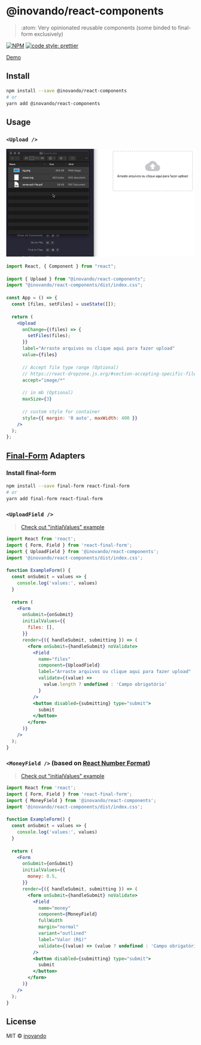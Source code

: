 # @inovando/react-components

> :atom: Very opinionated reusable components (some binded to final-form exclusively)

[![NPM](https://img.shields.io/npm/v/@inovando/react-components.svg)](https://www.npmjs.com/package/@inovando/react-components) [![code style: prettier](https://img.shields.io/badge/code_style-prettier-ff69b4.svg)](https://github.com/prettier/prettier)

[Demo](https://inovando.github.io/react-components)

## Install

```bash
npm install --save @inovando/react-components
# or
yarn add @inovando/react-components
```

## Usage

### `<Upload />`

![Upload Component Demo](docs/component-upload.gif)

```jsx
import React, { Component } from "react";

import { Upload } from "@inovando/react-components";
import "@inovando/react-components/dist/index.css";

const App = () => {
  const [files, setFiles] = useState([]);

  return (
    <Upload
      onChange={(files) => {
        setFiles(files);
      }}
      label="Arraste arquivos ou clique aqui para fazer upload"
      value={files}

      // Accept file type range (Optional)
      // https://react-dropzone.js.org/#section-accepting-specific-file-types
      accept="image/*"

      // in mb (Optional)
      maxSize={3}

      // custom style for container
      style={{ margin: '0 auto', maxWidth: 400 }}
    />
  );
};
```

## [Final-Form](https://final-form.org/react/) Adapters

### Install final-form
```bash
npm install --save final-form react-final-form
# or
yarn add final-form react-final-form
```

### `<UploadField />`
> [Check out "initialValues" example](https://inovando.github.io/react-components/)

```jsx
import React from 'react';
import { Form, Field } from 'react-final-form';
import { UploadField } from '@inovando/react-components';
import '@inovando/react-components/dist/index.css';

function ExampleForm() {
  const onSubmit = values => {
    console.log('values:', values)
  }

  return (
    <Form
      onSubmit={onSubmit}
      initialValues={{
        files: [],
      }}
      render={({ handleSubmit, submitting }) => (
        <form onSubmit={handleSubmit} noValidate>
          <Field
            name="files"
            component={UploadField}
            label="Arraste arquivos ou clique aqui para fazer upload"
            validate={(value) =>
              value.length ? undefined : 'Campo obrigatório'
            }
          />
          <button disabled={submitting} type="submit">
            submit
          </button>
        </form>
      )}
    />
  );
}
```

### `<MoneyField />` (based on [React Number Format](https://github.com/s-yadav/react-number-format))
> [Check out "initialValues" example](https://inovando.github.io/react-components/)

```jsx
import React from 'react';
import { Form, Field } from 'react-final-form';
import { MoneyField } from '@inovando/react-components';
import '@inovando/react-components/dist/index.css';

function ExampleForm() {
  const onSubmit = values => {
    console.log('values:', values)
  }

  return (
    <Form
      onSubmit={onSubmit}
      initialValues={{
        money: 0.5,
      }}
      render={({ handleSubmit, submitting }) => (
        <form onSubmit={handleSubmit} noValidate>
          <Field
            name="money"
            component={MoneyField}
            fullWidth
            margin="normal"
            variant="outlined"
            label="Valor (R$)"
            validate={(value) => (value ? undefined : 'Campo obrigatório')}
          />
          <button disabled={submitting} type="submit">
            submit
          </button>
        </form>
      )}
    />
  );
}
```

## License

MIT © [inovando](https://github.com/inovando)
